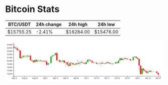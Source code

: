 # Bitcoin Stats

BTC/USDT|24h change|24h high|24h low|
|---|---|---|---|
|$15755.25|-2.41%|$16284.00|$15476.00|

<img src="./chart.svg">
